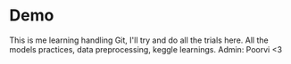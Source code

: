 # Demo
This is me learning handling Git, I'll try and do all the trials here.
All the models practices, data preprocessing, keggle learnings.
Admin: Poorvi <3
